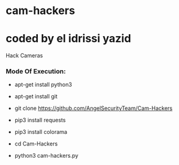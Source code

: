 # cam-hackers
# coded by el idrissi yazid

Hack Cameras

<h3> Mode Of Execution: </h3>

* apt-get install python3

* apt-get install git

* git clone https://github.com/AngelSecurityTeam/Cam-Hackers

* pip3 install requests

* pip3 install colorama

* cd Cam-Hackers

* python3 cam-hackers.py
